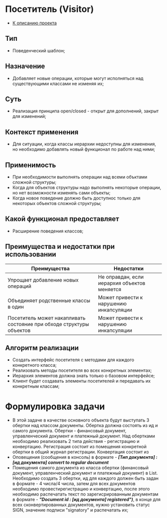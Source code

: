 # Посетитель (Visitor)
* [К описанию проекта](https://github.com/engine-it-in/java-design-patterns)
## Тип
* Поведенческий шаблон;
## Назначение
* Добавляет новые операции, которые могут исполняться над существующими 
классами не изменяя их;
## Суть
* Реализация принципа open/closed - открыт для дополнений, закрыт для изменений;
## Контекст применения
* Для ситуации, когда классы иерархии недоступны для изменения, 
но необходимо добавлять новый функционал по работе над ними;
## Применимость
* При необходимости выполнять операции над 
всеми объктами сложной структуры;
* Когда для объектов структуры надо выполнять некоторые операции, 
но нет возможности изменять сами объекты;
* Когда новое поведение должно быть доступнос только для некоторых 
объектов сложной структуры;
## Какой функционал предоставляет
* Расширение поведения классов;
## Преимущества и недостатки при использовании
| Преимущества                                                         | Недостатки                                   |
|----------------------------------------------------------------------|----------------------------------------------|
| Упрощает добавление новых операций                                   | Не оправдан, если иерархия объектов меняется |
| Объединяет родственные классы в один                                 | Может привести к нарушению инкапсуляции      |
| Посетитель может накапливать состояние при обходе структуры объектов | Может привести к нарушению инкапсуляции      |
## Алгоритм реализации
* Создать интерфейс посетителя с методами для каждого конкретного класса;
* Реализовать методы посетителя во всех конкретных элементах;
* Иерархия элементов должна знать только о базовом интерфейсе;
* Клиент будет создавать элементы посетителей и передавать их конкретным классам;
# Формулировка задачи
* В этой задаче в качестве основного объекта будут выступать 3 обертки над классом документы. 
Обертка должна состоять из ид и самого документа.
Обертки - финансовый документ, управленческий документ и платежный документ. Над обертками необходимо реализовать 
2 типа действия - регистрацию и конвертацию. Регистрация состоит из помещения конкретной обертки 
в общий журнал регистрации. Конвертация состоит из 
* Оповещения (сообщения в консоль) в формате - ***[Тип документа] : [ид документа] convert to regular document***
* Помещения самого документа из класса обертки (финансовый документ, управленческий документ и платежный документ)
в List. Необходимо создать 3 обертки, ид для каждого должен быть задан в формате - 4 числа/4 числа, 
затем для всех документов необходимо провестирегистрацию и конвертацию, после этого необходимо 
распечатать текст по зарегисрированным документам в формате -
  ***"Document id : [ид документа] registered")***, в конце для всех сконвертированных документов, 
нужно установить статус SIGN, значение подписи "signatory" и распечатать их;